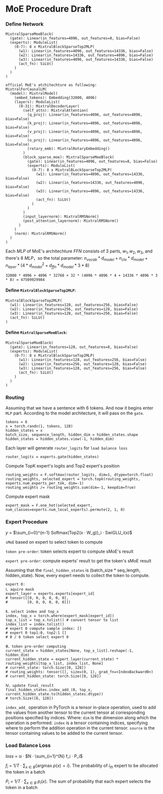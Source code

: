 # MoE Procedure Draft

### Define Network

```
MixtralSparseMoeBlock(
  (gate): Linear(in_features=4096, out_features=8, bias=False)
  (experts): ModuleList(
    (0-7): 8 x MixtralBlockSparseTop2MLP(
      (w1): Linear(in_features=4096, out_features=14336, bias=False)
      (w2): Linear(in_features=14336, out_features=4096, bias=False)
      (w3): Linear(in_features=4096, out_features=14336, bias=False)
      (act_fn): SiLU()
    )
  )
)

official MoE's atchitechture as following:
MixtralForCausalLM(
  (model): MixtralModel(
    (embed_tokens): Embedding(32000, 4096)
    (layers): ModuleList(
      (0-31): MixtralDecoderLayer(
        (self_attn): MixtralAttention(
          (q_proj): Linear(in_features=4096, out_features=4096, bias=False)
          (k_proj): Linear(in_features=4096, out_features=4096, bias=False)
          (v_proj): Linear(in_features=4096, out_features=4096, bias=False)
          (o_proj): Linear(in_features=4096, out_features=4096, bias=False)
          (rotary_emb): MixtralRotaryEmbedding()
        )
        (block_sparse_moe): MixtralSparseMoeBlock(
          (gate): Linear(in_features=4096, out_features=8, bias=False)
          (experts): ModuleList(
            (0-7): 8 x MixtralBLockSparseTop2MLP(
              (w1): Linear(in_features=4096, out_features=14336, bias=False)
              (w2): Linear(in_features=14336, out_features=4096, bias=False)
              (w3): Linear(in_features=4096, out_features=14336, bias=False)
              (act_fn): SiLU()
            )
          )
        )
        (input_layernorm): MixtralRMSNorm()
        (post_attention_layernorm): MixtralRMSNorm()
      )
    )
    (norm): MixtralRMSNorm()
  )
)
```

Each $MLP$ of MoE's architechture $FFN$ consists of 3 parts, $w_1, w_2, w_3$, and there's 8 $MLP$，so the total parameter:
$n_{vocab} * d_{model} + n_{ctx} * d_{model} + n_{layer} * (4*d_{model}^{2} + d_{ffn}*d_{model}*3*8)$
```
32000 * 4096 + 4096 * 32768 + 32 * (4096 * 4096 * 4 + 14336 * 4096 * 3 * 8) = 47509929984
```

#### Define `MixtralBlockSparseTop2MLP`: 
```
MixtralBlockSparseTop2MLP(
  (w1): Linear(in_features=128, out_features=256, bias=False)
  (w2): Linear(in_features=256, out_features=128, bias=False)
  (w3): Linear(in_features=128, out_features=256, bias=False)
  (act_fn): SiLU()
)
```

#### Define `MixtralSparseMoeBlock`:
```
MixtralSparseMoeBlock(
  (gate): Linear(in_features=128, out_features=8, bias=False)    
  (experts): ModuleList(
    (0-7): 8 x MixtralBlockSparseTop2MLP(
      (w1): Linear(in_features=128, out_features=256, bias=False)
      (w2): Linear(in_features=256, out_features=128, bias=False)
      (w3): Linear(in_features=128, out_features=256, bias=False)
      (act_fn): SiLU()
    )
  )
)
```

### Routing
Assuming that we have a sentence with 6 tokens. And now it begins enter `MLP` part. According to the model architecture, it will pass on the `gate`.
```
tokens = 6
x = torch.randn(1, tokens, 128)
hidden_states = x
batch_size, sequence_length, hidden_dim = hidden_states.shape
hidden_states = hidden_states.view(-1, hidden_dim)
```
Each layer will generate `router_logits` for `load balance loss`
```
router_logits = experts.gate(hidden_states)
```
Compute TopK expert's logits and Top2 expert's position
```
routing_weights = F.softmax(router_logits, dim=1, dtype=torch.float)
routing_weights, selected_expert = torch.topk(routing_weights, experts.num_experts_per_tok, dim=-1)
routing_weights /= routing_weights.sum(dim=-1, keepdim=True)
```
Compute expert mask
```
expert_mask = F.one_hot(selected_expert, num_classes=experts.num_local_experts).permute(2, 1, 0)
```

### Expert Procedure

$y$ = $\sum_{i=0}^{n-1} Softmax(Top2(x · W_g))_i · SwiGLU_i(x)$

`sMoE` based on expert to select token to compute

`token pre-order`: token selects expert to compute sMoE's result

`expert pre-order`: compute experts' result to get the token's sMoE result

Assuming that the `final_hidden_states` is (batch_size * seq_length, hidden_state). Now, every expert needs to collect the token to compute.

```
expert 0:
Ⅰ、aquire mask
expert_layer = experts.experts[expert_id]
# tensor([[0, 0, 0, 0, 0, 0],
#         [0, 0, 0, 0, 0, 0]])

Ⅱ、select index and top_x
index, top_x = torch.where(expert_mask[expert_id])
top_x_list = top_x.tolist() # convert tensor to list
index_list = index.tolist()
# expert 0 compute sample index: []
# expert 0 top1:0, top2:1 []
# 0 / 6 token select expert 0

Ⅲ、token pre-order computing
current_state = hidden_states[None, top_x_list].reshape(-1, hidden_dim)
current_hidden_state = expert_layer(current_state) * routing_weights[top_x_list, index_list, None]
# current_state: torch.Size([0, 128])
# routing_weights: tensor([], size=(0, 1), grad_fn=<IndexBackward0>)
# current_hidden_state: torch.Size([0, 128])

Ⅳ、update final_result
final_hidden_states.index_add_(0, top_x, current_hidden_state.to(hidden_states.dtype))
# torch.Size([6, 128])
```

`index_add_` operation in PyTorch is a tensor in-place operation, used to add the values from another tensor to the current tensor at corresponding positions specified by indices. 
Where:
`dim` is the dimension along which the operation is performed.
`index` is a tensor containing indices, specifying where to perform the addition operation in the current tensor.
`source` is the tensor containing values to be added to the current tensor.

### Load Balance Loss

$loss$ =  &alpha; · $N · \sum_{i=1}^{N} f_i · P_i$

$f_i$ = $1/T$ · $\sum_{x∈B}${argmax $p(x)=i$}.   The probability of $i_{th}$ expert to be allocated the token in a batch

$P_i$ = $1/T$ · $\sum_{x∈B}$ $p_i(x)$.   The sum of probability that each expert selects the token in a batch
